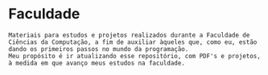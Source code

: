 # Faculdade
    Materiais para estudos e projetos realizados durante a Faculdade de Ciências da Computação, a fim de auxiliar àqueles que, como eu, estão dando os primeiros passos no mundo da programação.
    Meu propósito é ir atualizando esse repositório, com PDF's e projetos, à medida em que avanço meus estudos na faculdade.
